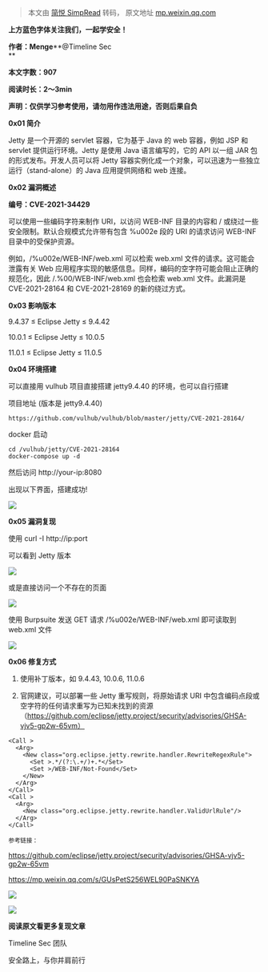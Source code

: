 > 本文由 [简悦 SimpRead](http://ksria.com/simpread/) 转码， 原文地址 [mp.weixin.qq.com](https://mp.weixin.qq.com/s/mN8ek8e0bOM8Gno_2hOVuw)

**上方蓝色字体关注我们，一起学安全！**

**作者：Menge****@Timeline Sec  
**

**本文字数：907**

**阅读时长：2～3min**

**声明：仅供学习参考使用，请勿用作违法用途，否则后果自负**

**0x01 简介**  

  

Jetty 是一个开源的 servlet 容器，它为基于 Java 的 web 容器，例如 JSP 和 servlet 提供运行环境。Jetty 是使用 Java 语言编写的，它的 API 以一组 JAR 包的形式发布。开发人员可以将 Jetty 容器实例化成一个对象，可以迅速为一些独立运行（stand-alone）的 Java 应用提供网络和 web 连接。

**0x02 漏洞概述**  

  

**编号：CVE-2021-34429**  

可以使用一些编码字符来制作 URI，以访问 WEB-INF 目录的内容和 / 或绕过一些安全限制。默认合规模式允许带有包含 %u002e 段的 URI 的请求访问 WEB-INF 目录中的受保护资源。  

例如，/%u002e/WEB-INF/web.xml 可以检索 web.xml 文件的请求。这可能会泄露有关 Web 应用程序实现的敏感信息。同样，编码的空字符可能会阻止正确的规范化，因此 /.%00/WEB-INF/web.xml 也会检索 web.xml 文件。此漏洞是 CVE-2021-28164 和 CVE-2021-28169 的新的绕过方式。

**0x03 影响版本**  

  

9.4.37 ≤ Eclipse Jetty ≤ 9.4.42  

10.0.1 ≤ Eclipse Jetty ≤ 10.0.5  

11.0.1 ≤ Eclipse Jetty ≤ 11.0.5

**0x04 环境搭建**  

  

可以直接用 vulhub 项目直接搭建 jetty9.4.40 的环境，也可以自行搭建

项目地址 (版本是 jetty9.4.40)  

```
https://github.com/vulhub/vulhub/blob/master/jetty/CVE-2021-28164/
```

docker 启动  

```
cd /vulhub/jetty/CVE-2021-28164
docker-compose up -d
```

然后访问 http://your-ip:8080  

出现以下界面，搭建成功!

![](https://mmbiz.qpic.cn/mmbiz_png/VfLUYJEMVsgZXLicKY82ImMPNc2h455iah9veK1bqfHclP9Fr6VSLKn5abdPXhCNF1qLPEuzY7dC1LbO1QI0HG1g/640?wx_fmt=png)

**0x05 漏洞复现**  

  

使用 curl -I http://ip:port  

可以看到 Jetty 版本

![](https://mmbiz.qpic.cn/mmbiz_png/VfLUYJEMVsgZXLicKY82ImMPNc2h455iah5kiaPqVgp4JtT1KcKcsIZ2LkZjCZSDAHJ2eZQMWwjRvSmaREXuZmYtg/640?wx_fmt=png)

或是直接访问一个不存在的页面

![](https://mmbiz.qpic.cn/mmbiz_png/VfLUYJEMVsgZXLicKY82ImMPNc2h455iahmABGbNTruGrbOyibONGPyJrvBjA95ViawglAqHWpZQ16Fg86PO3Vic2Zg/640?wx_fmt=png)

使用 Burpsuite 发送 GET 请求 /%u002e/WEB-INF/web.xml 即可读取到 web.xml 文件

![](https://mmbiz.qpic.cn/mmbiz_png/VfLUYJEMVsgZXLicKY82ImMPNc2h455iahqia2ib3Me7sakdiau25oA8C2httvg3JKRmPMofA6ziaYFeXlzKNG57yckw/640?wx_fmt=png)

**0x06 修复方式**  

  

1. 使用补丁版本，如 9.4.43, 10.0.6, 11.0.6

2. 官网建议，可以部署一些 Jetty 重写规则，将原始请求 URI 中包含编码点段或空字符的任何请求重写为已知未找到的资源（https://github.com/eclipse/jetty.project/security/advisories/GHSA-vjv5-gp2w-65vm）  

```
<Call >
  <Arg>
    <New class="org.eclipse.jetty.rewrite.handler.RewriteRegexRule">
      <Set >.*/(?:\.+/)+.*</Set>
      <Set >/WEB-INF/Not-Found</Set>
    </New>
  </Arg>
</Call>
<Call >
  <Arg>
    <New class="org.eclipse.jetty.rewrite.handler.ValidUrlRule"/>
  </Arg>
</Call>
```

```
参考链接：
```

https://github.com/eclipse/jetty.project/security/advisories/GHSA-vjv5-gp2w-65vm  

https://mp.weixin.qq.com/s/GUsPetS256WEL90PaSNKYA

![](https://mmbiz.qpic.cn/mmbiz_png/VfLUYJEMVsiaASAShFz46a4AgLIIYWJQKpGAnMJxQ4dugNhW5W8ia0SwhReTlse0vygkJ209LibhNVd93fGib77pNQ/640?wx_fmt=png)

  

![](https://mmbiz.qpic.cn/mmbiz_jpg/VfLUYJEMVshAoU3O2dkDTzN0sqCMBceq8o0lxjLtkWHanicxqtoZPFuchn87MgA603GrkicrIhB2IKxjmQicb6KTQ/640?wx_fmt=jpeg)

**阅读原文看更多复现文章**

Timeline Sec 团队  

安全路上，与你并肩前行